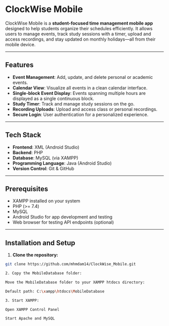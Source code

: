 # ClockWise Mobile

ClockWise Mobile is a **student-focused time management mobile app** designed to help students organize their schedules efficiently. It allows users to manage events, track study sessions with a timer, upload and access recordings, and stay updated on monthly holidays—all from their mobile device.

---

## **Features**

- **Event Management**: Add, update, and delete personal or academic events.  
- **Calendar View**: Visualize all events in a clean calendar interface.  
- **Single-block Event Display**: Events spanning multiple hours are displayed as a single continuous block.  
- **Study Timer**: Track and manage study sessions on the go.  
- **Recording Uploads**: Upload and access class or personal recordings.  
- **Secure Login**: User authentication for a personalized experience.

---

## **Tech Stack**

- **Frontend**: XML (Android Studio)  
- **Backend**: PHP  
- **Database**: MySQL (via XAMPP)  
- **Programming Language**: Java (Android Studio)  
- **Version Control**: Git & GitHub

---

## **Prerequisites**

- XAMPP installed on your system  
- PHP (>= 7.4)  
- MySQL  
- Android Studio for app development and testing  
- Web browser for testing API endpoints (optional)

---

## **Installation and Setup**

1. **Clone the repository:**
```bash
git clone https://github.com/mhmdam14/ClockWise_Mobile.git

2. Copy the MobileDatabase folder:

Move the MobileDatabase folder to your XAMPP htdocs directory:

Default path: C:\xampp\htdocs\MobileDatabase

3. Start XAMPP:

Open XAMPP Control Panel

Start Apache and MySQL